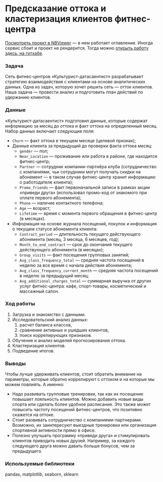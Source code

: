# Предсказание оттока и кластеризация клиентов фитнес-центра

[Посмотреть проект в NBViewer](https://nbviewer.org/github/alexander-saushev/data_analysis_projects/blob/main/12_gym_churn_prediction_and_clustering/gym_churn_prediction_and_clustering.ipynb) — в нем работает оглавление. Иногда сервис сбоит и проект не рендерится. Тогда можно [открыть работу здесь, на гитхабе](https://github.com/alexander-saushev/data_analysis_projects/blob/main/12_gym_churn_prediction_and_clustering/gym_churn_prediction_and_clustering.ipynb).

### Задача

Сеть фитнес-центров «Культурист-датасаентист» разрабатывает стратегию взаимодействия с клиентами на основе аналитических данных. Одна из задач, которую хочет решить сеть — отток клиентов. Наша задача — провести анализ и подготовить план действий по удержанию клиентов.

### Данные

«Культурист-датасаентист» подготовил данные, которые содержат информацию за месяц до оттока и факт оттока на определенный месяц. Набор данных включает следующие поля:

- `Churn` — факт оттока в текущем месяце (целевой признак);
- Данные клиента за предыдущий до проверки факта оттока месяц:
    - `gender` — пол;
    - `Near_Location` — проживание или работа в районе, где находится фитнес-центр;
    - `Partner` — сотрудник компании-партнёра клуба (сотрудничество с компаниями, чьи сотрудники могут получать скидки на абонемент — в таком случае фитнес-центр хранит информацию о работодателе клиента);
    - `Promo_friends` — факт первоначальной записи в рамках акции «приведи друга» (использовал промо-код от знакомого при оплате первого абонемента);
    - `Phone` — наличие контактного телефона;
    - `Age` — возраст;
    - `Lifetime` — время с момента первого обращения в фитнес-центр (в месяцах).
- Информация на основе журнала посещений, покупок и информация о текущем статусе абонемента клиента:
    - `Contract_period` — длительность текущего действующего абонемента (месяц, 3 месяца, 6 месяцев, год);
    - `Month_to_end_contract` — срок до окончания текущего действующего абонемента (в месяцах);
    - `Group_visits` — факт посещения групповых занятий;
    - `Avg_class_frequency_total` — средняя частота посещений в неделю за все время с начала действия абонемента;
    - `Avg_class_frequency_current_month` — средняя частота посещений в неделю за предыдущий месяц;
    - `Avg_additional_charges_total` — суммарная выручка от других услуг фитнес-центра: кафе, спорт-товары, косметический и массажный салон.

### Ход работы

1. Загрузка и знакомство с данными.
2. Исследовательский анализ данных:
    1. расчет баланса классов,
    2. сравнение активных и ушедших клиентов,
    3. поиск коррелирующих признаков.
3. Обучение и анализ моделей прогнозирования оттока.
4. Кластеризация клиентов.
5. Подведение итогов.

### Выводы

Чтобы лучше удерживать клиентов, стоит обратить внимание на параметры, которые обратно коррелируют с оттоком и на которые мы можем повлиять. А именно:

- Надо развивать групповые тренировки, так как их посещение повышает лояльность клиентов. Можно добавить новые виды спорта или сделать более удобное расписание. Это также может повысить частоту посещений фитнес-центров, что позитивно скажется на оттоке.
- Стоит развивать сотрудничество с компаниями-партнерами. Возможно, их заинтересуют выездные тренировки или организация спортивной активности прямо в офисе.
- Полезно улучшать программу «приведи друга» и стимулировать клиентов приводить новых друзей. Например, за каждого следующего друга можно давать больше бонусов, чем за предыдущего.

### Используемые библиотеки

pandas, matplotlib, seaborn, sklearn